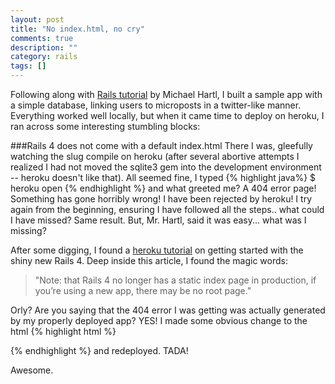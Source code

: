 ```yaml
---
layout: post
title: "No index.html, no cry"
comments: true
description: ""
category: rails
tags: []
---
```


Following along with [Rails tutorial](http://www.amazon.com/Ruby-Rails-Tutorial-Addison-Wesley-Professional/dp/0321832051) by Michael Hartl, I built a sample app with a simple database, linking users to microposts in a twitter-like manner. Everything worked well locally, but when it came time to deploy on heroku, I ran across some interesting stumbling blocks<!--more-->:

###Rails 4 does not come with a default index.html
There I was, gleefully watching the slug compile on heroku (after several abortive attempts I realized I had not moved the sqlite3 gem into the development environment -- heroku doesn't like that). All seemed fine, I typed
{% highlight java%}
$ heroku open
{% endhighlight %}
and what greeted me? A 404 error page! Something has gone horribly wrong! I have been rejected by heroku! I try again from the beginning, ensuring I have followed all the steps.. what could I have missed? Same result. But, Mr. Hartl, said it was easy... what was I missing?

After some digging, I found a [heroku tutorial](https://devcenter.heroku.com/articles/rails4-getting-started) on getting started with the shiny new Rails 4. Deep inside this article, I found the magic words:
>"Note: that Rails 4 no longer has a static index page in production, if you’re using a new app, there may be no root page."

Orly? Are you saying that the 404 error I was getting was actually generated by my properly deployed app? YES! I made some obvious change to the html
{% highlight html %}
<title>You made it!</title>
{% endhighlight %}
and redeployed. TADA!

Awesome.
